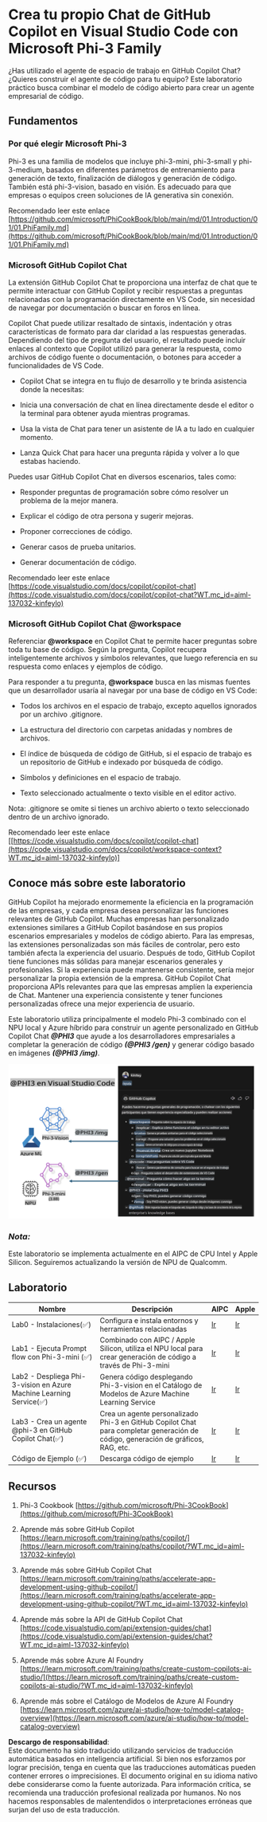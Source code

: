 # **Crea tu propio Chat de GitHub Copilot en Visual Studio Code con Microsoft Phi-3 Family**

¿Has utilizado el agente de espacio de trabajo en GitHub Copilot Chat? ¿Quieres construir el agente de código para tu equipo? Este laboratorio práctico busca combinar el modelo de código abierto para crear un agente empresarial de código.

## **Fundamentos**

### **Por qué elegir Microsoft Phi-3**

Phi-3 es una familia de modelos que incluye phi-3-mini, phi-3-small y phi-3-medium, basados en diferentes parámetros de entrenamiento para generación de texto, finalización de diálogos y generación de código. También está phi-3-vision, basado en visión. Es adecuado para que empresas o equipos creen soluciones de IA generativa sin conexión.

Recomendado leer este enlace [https://github.com/microsoft/PhiCookBook/blob/main/md/01.Introduction/01/01.PhiFamily.md](https://github.com/microsoft/PhiCookBook/blob/main/md/01.Introduction/01/01.PhiFamily.md)

### **Microsoft GitHub Copilot Chat**

La extensión GitHub Copilot Chat te proporciona una interfaz de chat que te permite interactuar con GitHub Copilot y recibir respuestas a preguntas relacionadas con la programación directamente en VS Code, sin necesidad de navegar por documentación o buscar en foros en línea.

Copilot Chat puede utilizar resaltado de sintaxis, indentación y otras características de formato para dar claridad a las respuestas generadas. Dependiendo del tipo de pregunta del usuario, el resultado puede incluir enlaces al contexto que Copilot utilizó para generar la respuesta, como archivos de código fuente o documentación, o botones para acceder a funcionalidades de VS Code.

- Copilot Chat se integra en tu flujo de desarrollo y te brinda asistencia donde la necesitas:

- Inicia una conversación de chat en línea directamente desde el editor o la terminal para obtener ayuda mientras programas.

- Usa la vista de Chat para tener un asistente de IA a tu lado en cualquier momento.

- Lanza Quick Chat para hacer una pregunta rápida y volver a lo que estabas haciendo.

Puedes usar GitHub Copilot Chat en diversos escenarios, tales como:

- Responder preguntas de programación sobre cómo resolver un problema de la mejor manera.

- Explicar el código de otra persona y sugerir mejoras.

- Proponer correcciones de código.

- Generar casos de prueba unitarios.

- Generar documentación de código.

Recomendado leer este enlace [https://code.visualstudio.com/docs/copilot/copilot-chat](https://code.visualstudio.com/docs/copilot/copilot-chat?WT.mc_id=aiml-137032-kinfeylo)

### **Microsoft GitHub Copilot Chat @workspace**

Referenciar **@workspace** en Copilot Chat te permite hacer preguntas sobre toda tu base de código. Según la pregunta, Copilot recupera inteligentemente archivos y símbolos relevantes, que luego referencia en su respuesta como enlaces y ejemplos de código.

Para responder a tu pregunta, **@workspace** busca en las mismas fuentes que un desarrollador usaría al navegar por una base de código en VS Code:

- Todos los archivos en el espacio de trabajo, excepto aquellos ignorados por un archivo .gitignore.

- La estructura del directorio con carpetas anidadas y nombres de archivos.

- El índice de búsqueda de código de GitHub, si el espacio de trabajo es un repositorio de GitHub e indexado por búsqueda de código.

- Símbolos y definiciones en el espacio de trabajo.

- Texto seleccionado actualmente o texto visible en el editor activo.

Nota: .gitignore se omite si tienes un archivo abierto o texto seleccionado dentro de un archivo ignorado.

Recomendado leer este enlace [[https://code.visualstudio.com/docs/copilot/copilot-chat](https://code.visualstudio.com/docs/copilot/workspace-context?WT.mc_id=aiml-137032-kinfeylo)]

## **Conoce más sobre este laboratorio**

GitHub Copilot ha mejorado enormemente la eficiencia en la programación de las empresas, y cada empresa desea personalizar las funciones relevantes de GitHub Copilot. Muchas empresas han personalizado extensiones similares a GitHub Copilot basándose en sus propios escenarios empresariales y modelos de código abierto. Para las empresas, las extensiones personalizadas son más fáciles de controlar, pero esto también afecta la experiencia del usuario. Después de todo, GitHub Copilot tiene funciones más sólidas para manejar escenarios generales y profesionales. Si la experiencia puede mantenerse consistente, sería mejor personalizar la propia extensión de la empresa. GitHub Copilot Chat proporciona APIs relevantes para que las empresas amplíen la experiencia de Chat. Mantener una experiencia consistente y tener funciones personalizadas ofrece una mejor experiencia de usuario.

Este laboratorio utiliza principalmente el modelo Phi-3 combinado con el NPU local y Azure híbrido para construir un agente personalizado en GitHub Copilot Chat ***@PHI3*** que ayude a los desarrolladores empresariales a completar la generación de código ***(@PHI3 /gen)*** y generar código basado en imágenes ***(@PHI3 /img)***.

![PHI3](../../../../../../../translated_images/cover.410a18b85555fad4ca8bfb8f0b1776a96ae7f8eae1132b8f0c09d4b92b8e3365.es.png)

### ***Nota:*** 

Este laboratorio se implementa actualmente en el AIPC de CPU Intel y Apple Silicon. Seguiremos actualizando la versión de NPU de Qualcomm.

## **Laboratorio**

| Nombre | Descripción | AIPC | Apple |
| ------------ | ----------- | -------- |-------- |
| Lab0 - Instalaciones(✅) | Configura e instala entornos y herramientas relacionadas | [Ir](./HOL/AIPC/01.Installations.md) |[Ir](./HOL/Apple/01.Installations.md) |
| Lab1 - Ejecuta Prompt flow con Phi-3-mini (✅) | Combinado con AIPC / Apple Silicon, utiliza el NPU local para crear generación de código a través de Phi-3-mini | [Ir](./HOL/AIPC/02.PromptflowWithNPU.md) |  [Ir](./HOL/Apple/02.PromptflowWithMLX.md) |
| Lab2 - Despliega Phi-3-vision en Azure Machine Learning Service(✅) | Genera código desplegando Phi-3-vision en el Catálogo de Modelos de Azure Machine Learning Service | [Ir](./HOL/AIPC/03.DeployPhi3VisionOnAzure.md) |[Ir](./HOL/Apple/03.DeployPhi3VisionOnAzure.md) |
| Lab3 - Crea un agente @phi-3 en GitHub Copilot Chat(✅)  | Crea un agente personalizado Phi-3 en GitHub Copilot Chat para completar generación de código, generación de gráficos, RAG, etc. | [Ir](./HOL/AIPC/04.CreatePhi3AgentInVSCode.md) | [Ir](./HOL/Apple/04.CreatePhi3AgentInVSCode.md) |
| Código de Ejemplo (✅)  | Descarga código de ejemplo | [Ir](../../../../../../../code/07.Lab/01/AIPC) | [Ir](../../../../../../../code/07.Lab/01/Apple) |

## **Recursos**

1. Phi-3 Cookbook [https://github.com/microsoft/Phi-3CookBook](https://github.com/microsoft/Phi-3CookBook)

2. Aprende más sobre GitHub Copilot [https://learn.microsoft.com/training/paths/copilot/](https://learn.microsoft.com/training/paths/copilot/?WT.mc_id=aiml-137032-kinfeylo)

3. Aprende más sobre GitHub Copilot Chat [https://learn.microsoft.com/training/paths/accelerate-app-development-using-github-copilot/](https://learn.microsoft.com/training/paths/accelerate-app-development-using-github-copilot/?WT.mc_id=aiml-137032-kinfeylo)

4. Aprende más sobre la API de GitHub Copilot Chat [https://code.visualstudio.com/api/extension-guides/chat](https://code.visualstudio.com/api/extension-guides/chat?WT.mc_id=aiml-137032-kinfeylo)

5. Aprende más sobre Azure AI Foundry [https://learn.microsoft.com/training/paths/create-custom-copilots-ai-studio/](https://learn.microsoft.com/training/paths/create-custom-copilots-ai-studio/?WT.mc_id=aiml-137032-kinfeylo)

6. Aprende más sobre el Catálogo de Modelos de Azure AI Foundry [https://learn.microsoft.com/azure/ai-studio/how-to/model-catalog-overview](https://learn.microsoft.com/azure/ai-studio/how-to/model-catalog-overview)

**Descargo de responsabilidad**:  
Este documento ha sido traducido utilizando servicios de traducción automática basados en inteligencia artificial. Si bien nos esforzamos por lograr precisión, tenga en cuenta que las traducciones automáticas pueden contener errores o imprecisiones. El documento original en su idioma nativo debe considerarse como la fuente autorizada. Para información crítica, se recomienda una traducción profesional realizada por humanos. No nos hacemos responsables de malentendidos o interpretaciones erróneas que surjan del uso de esta traducción.